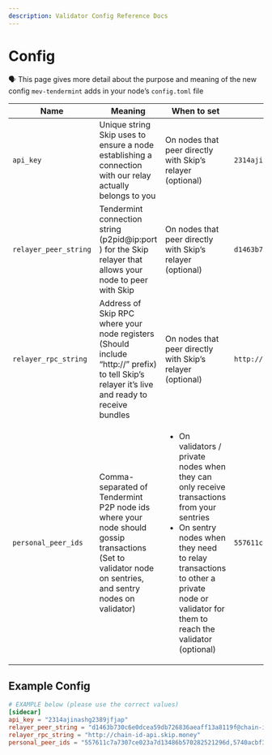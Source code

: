 ```yaml
---
description: Validator Config Reference Docs
---
```


# Config

<aside>
🗣 This page gives more detail about the purpose and meaning of the new config <code>mev-tendermint</code> adds in your node’s <code>config.toml</code> file
</aside>

| Name                  | Meaning                                                                                                                                                  | When to set                                                                                                                                                                                                                                             | Example value                                                                       |
| --------------------- | -------------------------------------------------------------------------------------------------------------------------------------------------------- | ------------------------------------------------------------------------------------------------------------------------------------------------------------------------------------------------------------------------------------------------------- | ----------------------------------------------------------------------------------- |
| `api_key`             | Unique string Skip uses to ensure a node establishing a connection with our relay actually belongs to you                                                | On nodes that peer directly with Skip’s relayer (optional)                                                                                                                                                                                              | `2314ajinashg2389jfjap`                                                             |
| `relayer_peer_string` | Tendermint connection string (p2pid@ip:port ) for the Skip relayer that allows your node to peer with Skip                                               | On nodes that peer directly with Skip’s relayer (optional)                                                                                                                                                                                              | `d1463b730c6e0dcea59db726836aeaff13a8119f@chain-id-sentinel.skip.money:26656`       |
| `relayer_rpc_string`  | Address of Skip RPC where your node registers (Should include “http://” prefix) to tell Skip’s relayer it’s live and ready to receive bundles            | On nodes that peer directly with Skip’s relayer (optional)                                                                                                                                                                                              | `http://chain-id-api.skip.money`                                                    |
| `personal_peer_ids`   | Comma-separated of Tendermint P2P node ids where your node should gossip transactions (Set to validator node on sentries, and sentry nodes on validator) | <ul><li>On validators / private nodes when they can only receive transactions from your sentries</li><li>On sentry nodes when they need to relay transactions to other a private node or validator for them to reach the validator (optional)</li></ul> | `557611c7a7307ce023a7d13486b570282521296d,5740acbf39a9ae59953801fe4997421b6736e091` |

## Example Config

```toml
# EXAMPLE below (please use the correct values)
[sidecar]
api_key = "2314ajinashg2389jfjap"
relayer_peer_string = "d1463b730c6e0dcea59db726836aeaff13a8119f@chain-id-sentinel.skip.money:26656"
relayer_rpc_string = "http://chain-id-api.skip.money"
personal_peer_ids = "557611c7a7307ce023a7d13486b570282521296d,5740acbf39a9ae59953801fe4997421b6736e091"
```
